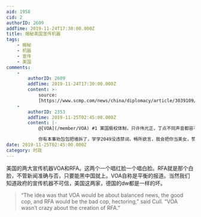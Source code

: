 ```yaml
---
aid: 1958
cid: 2
authorID: 2609
addTime: 2019-11-24T17:30:00.000Z
title: 揭秘美国宣传机器
tags:
    - 揭秘
    - 机器
    - 宣传
    - 美国
comments:
    -
        authorID: 2609
        addTime: 2019-11-24T17:30:00.000Z
        content: >-
            source:
            [https://www.scmp.com/news/china/diplomacy/article/3039109/us-launches-new-mandarin-network-washington-and-beijing-battle](https://www.scmp.com/news/china/diplomacy/article/3039109/us-launches-new-mandarin-network-washington-and-beijing-battle)
    -
        authorID: 2353
        addTime: 2019-11-25T02:45:00.000Z
        content: |-
            @[VOA](/member/VOA) #1 黨国极权体制，只许伟光正，丁点不同声音都容不下，违禁词一堆，小肚鸡肠…本就黑吗。

            你有本事劝包包把墙拆了，学学2049没违禁词，畅所欲言，我会把你当美女，赞美下。
date: 2019-11-25T02:45:00.000Z
category: 时政
---
```


美国的两大宣传机器VOA和RFA。这两个一个唱红脸一个唱白脸。RFA就是那个白脸，不管新闻准确与否，只要能黑中国就上。VOA自称是平衡的报道。当然我们知道政府的宣传机器不可信，美国这两家，德国的dw都是一样的坏。

> “The idea was that VOA would be about balanced news, the good cop, and RFA would be the bad cop, hectoring,” said Cull. “VOA wasn’t crazy about the creation of RFA.”
